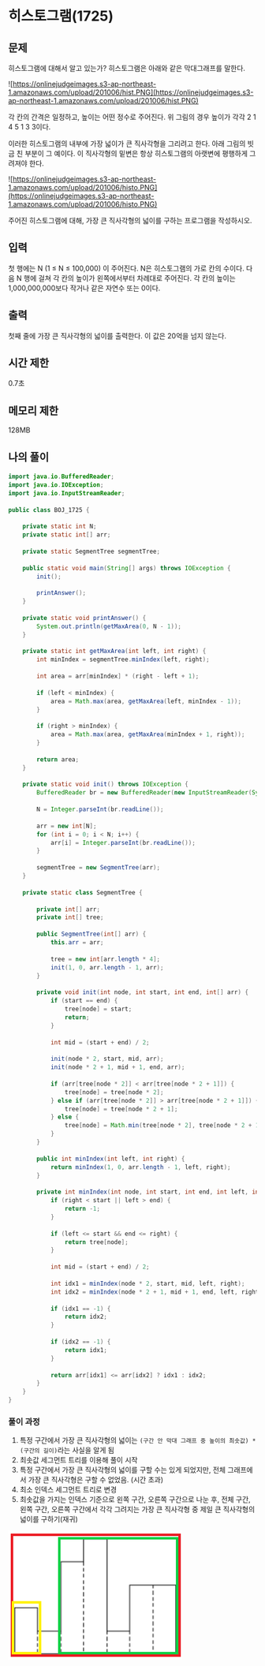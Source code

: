 # 히스토그램(1725)

## 문제

히스토그램에 대해서 알고 있는가? 히스토그램은 아래와 같은 막대그래프를 말한다.

![https://onlinejudgeimages.s3-ap-northeast-1.amazonaws.com/upload/201006/hist.PNG](https://onlinejudgeimages.s3-ap-northeast-1.amazonaws.com/upload/201006/hist.PNG)

각 칸의 간격은 일정하고, 높이는 어떤 정수로 주어진다. 위 그림의 경우 높이가 각각 2 1 4 5 1 3 3이다.

이러한 히스토그램의 내부에 가장 넓이가 큰 직사각형을 그리려고 한다. 아래 그림의 빗금 친 부분이 그 예이다. 이 직사각형의 밑변은 항상 히스토그램의 아랫변에 평행하게 그려져야 한다.

![https://onlinejudgeimages.s3-ap-northeast-1.amazonaws.com/upload/201006/histo.PNG](https://onlinejudgeimages.s3-ap-northeast-1.amazonaws.com/upload/201006/histo.PNG)

주어진 히스토그램에 대해, 가장 큰 직사각형의 넓이를 구하는 프로그램을 작성하시오.

## 입력

첫 행에는 N (1 ≤ N ≤ 100,000) 이 주어진다. N은 히스토그램의 가로 칸의 수이다. 다음 N 행에 걸쳐 각 칸의 높이가 왼쪽에서부터 차례대로 주어진다. 각 칸의 높이는 1,000,000,000보다 작거나 같은 자연수 또는 0이다.

## 출력

첫째 줄에 가장 큰 직사각형의 넓이를 출력한다. 이 값은 20억을 넘지 않는다.

## 시간 제한

0.7초

## 메모리 제한

128MB

## 나의 풀이

```java
import java.io.BufferedReader;
import java.io.IOException;
import java.io.InputStreamReader;

public class BOJ_1725 {

    private static int N;
    private static int[] arr;

    private static SegmentTree segmentTree;

    public static void main(String[] args) throws IOException {
        init();

        printAnswer();
    }

    private static void printAnswer() {
        System.out.println(getMaxArea(0, N - 1));
    }

    private static int getMaxArea(int left, int right) {
        int minIndex = segmentTree.minIndex(left, right);

        int area = arr[minIndex] * (right - left + 1);

        if (left < minIndex) {
            area = Math.max(area, getMaxArea(left, minIndex - 1));
        }

        if (right > minIndex) {
            area = Math.max(area, getMaxArea(minIndex + 1, right));
        }

        return area;
    }

    private static void init() throws IOException {
        BufferedReader br = new BufferedReader(new InputStreamReader(System.in));

        N = Integer.parseInt(br.readLine());

        arr = new int[N];
        for (int i = 0; i < N; i++) {
            arr[i] = Integer.parseInt(br.readLine());
        }

        segmentTree = new SegmentTree(arr);
    }

    private static class SegmentTree {

        private int[] arr;
        private int[] tree;

        public SegmentTree(int[] arr) {
            this.arr = arr;

            tree = new int[arr.length * 4];
            init(1, 0, arr.length - 1, arr);
        }

        private void init(int node, int start, int end, int[] arr) {
            if (start == end) {
                tree[node] = start;
                return;
            }

            int mid = (start + end) / 2;

            init(node * 2, start, mid, arr);
            init(node * 2 + 1, mid + 1, end, arr);

            if (arr[tree[node * 2]] < arr[tree[node * 2 + 1]]) {
                tree[node] = tree[node * 2];
            } else if (arr[tree[node * 2]] > arr[tree[node * 2 + 1]]) {
                tree[node] = tree[node * 2 + 1];
            } else {
                tree[node] = Math.min(tree[node * 2], tree[node * 2 + 1]);
            }
        }

        public int minIndex(int left, int right) {
            return minIndex(1, 0, arr.length - 1, left, right);
        }

        private int minIndex(int node, int start, int end, int left, int right) {
            if (right < start || left > end) {
                return -1;
            }

            if (left <= start && end <= right) {
                return tree[node];
            }

            int mid = (start + end) / 2;

            int idx1 = minIndex(node * 2, start, mid, left, right);
            int idx2 = minIndex(node * 2 + 1, mid + 1, end, left, right);

            if (idx1 == -1) {
                return idx2;
            }

            if (idx2 == -1) {
                return idx1;
            }

            return arr[idx1] <= arr[idx2] ? idx1 : idx2;
        }
    }
}

```

### 풀이 과정

1. 특정 구간에서 가장 큰 직사각형의 넓이는 `(구간 안 막대 그래프 중 높이의 최솟값) * (구간의 길이)`라는 사실을 알게 됨
2. 최솟값 세그먼트 트리를 이용해 풀이 시작
3. 특정 구간에서 가장 큰 직사각형의 넓이를 구할 수는 있게 되었지만, 전체 그래프에서 가장 큰 직사각형은 구할 수 없었음. (시간 초과)
4. 최소 인덱스 세그먼트 트리로 변경
5. 최솟값을 가지는 인덱스 기준으로 왼쪽 구간, 오른쪽 구간으로 나눈 후, 전체 구간, 왼쪽 구간, 오른쪽 구간에서 각각 그려지는 가장 큰 직사각형 중 제일 큰 직사각형의 넓이를 구하기(재귀)

![Untitled](image/1725/Untitled.png)
